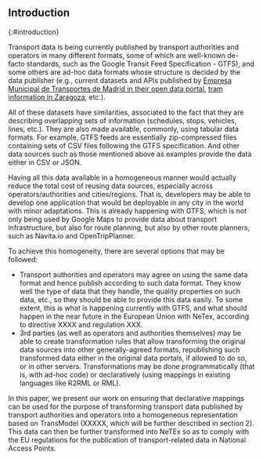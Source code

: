 ## Introduction
{:#introduction}

Transport data is being currently published by transport authorities and operators in many different formats, some of which are well-known de-facto standards, such as the Google Transit Feed Specification - GTFS), and some others are ad-hoc data formats whose structure is decided by the data publisher (e.g., current datasets and APIs published by [Empresa Municipal de Transportes de Madrid in their open data portal](https://opendata.emtmadrid.es/), [tram information in Zaragoza](https://www.zaragoza.es/sede/servicio/catalogo/327), etc.). 

All of these datasets have similarities, associated to the fact that they are describing overlapping sets of information (schedules, stops, vehicles, lines, etc.). They are also made available, commonly, using tabular data formats. For example, GTFS feeds are essentially zip-compressed files containing sets of CSV files following the GTFS specification. And other data sources such as those mentioned above as examples provide the data either in CSV or JSON. 

Having all this data available in a homogeneous manner would actually reduce the total cost of reusing data sources, especially across operators/authorities and cities/regions. That is, developers may be able to develop one application that would be deployable in any city in the world with minor adaptations. This is already happening with GTFS, which is not only being used by Google Maps to provide data about transport infrastructure, but also for route planning, but also by other route planners, such as Navita.io and OpenTripPlanner.

To achieve this homogeneity, there are several options that may be followed:
- Transport authorities and operators may agree on using the same data format and hence publish according to such data format. They know well the type of data that they handle, the quality properties on such data, etc., so they should be able to provide this data easily. To some extent, this is what is happening currently with GTFS, and what should happen in the near future in the European Union with NeTex, according to directive XXXX and regulation XXX.
- 3rd parties (as well as operators and authorities themselves) may be able to create transformation rules that allow transforming the original data sources into other generally-agreed formats, republishing such transformed data either in the original data portals, if allowed to do so, or in other servers. Transformations may be done programmatically (that is, with ad-hoc code) or declaratively (using mappings in existing languages like R2RML or RML).

In this paper, we present our work on ensuring that declarative mappings can be used for the purpose of transforming transport data published by transport authorities and operators into a homogeneous representation based on TransModel (XXXXX, which will be further described in section 2). This data can then be further transformed into NeTEx so as to comply with the EU regulations for the publication of transport-related data in National Access Points.

